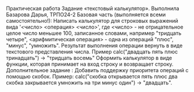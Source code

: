 Практическая работа
Задание «текстовый калькулятор».
Выполнила Базарова Дарья, ТРПО24-2
Базовая часть (выполняется всеми самостоятельно!): 
Написать калькулятор для строковых выражений вида '<число> <операция> <число>', где <число> - не отрицательное целое число меньшее 100, записанное словами, например "тридцать четыре", <арифмитическая операция> - одна из операций "плюс", "минус", "умножить". Результат выполнения операции вернуть в виде текстового представления числа. Пример calc("двадцать пять плюс тринадцать") -> "тридцать восемь" 
Оформить калькулятор в виде функции, которая принимает на вход строку и возвращает строку. Дополнительное задание : Добавить поддержку приоритета операций с помощью скобок. Пример: calc("скобка открывается пять плюс два скобка закрывается умножить на три минус один") -> "двадцать".
